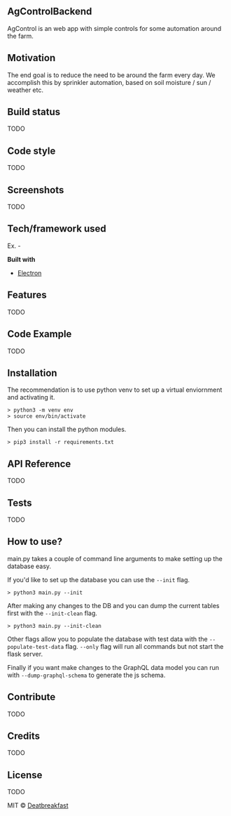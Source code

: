 ## AgControlBackend
AgControl is an web app with simple controls for some automation around the farm.

## Motivation
The end goal is to reduce the need to be around the farm every day. We accomplish this by sprinkler automation, based on soil moisture / sun / weather etc.

## Build status
TODO


## Code style
TODO
 
## Screenshots
TODO

## Tech/framework used
Ex. -

<b>Built with</b>
- [Electron](https://electron.atom.io)

## Features

TODO

## Code Example

TODO

## Installation

The recommendation is to use python venv to set up a virtual enviornment and activating it.

    > python3 -m venv env
    > source env/bin/activate
   
Then you can install the python modules.

    > pip3 install -r requirements.txt
    


## API Reference

TODO

## Tests
TODO

## How to use?

main.py takes a couple of command line arguments to make setting up the database easy.

If you'd like to set up the database you can use the `--init` flag.

    > python3 main.py --init
    
After making any changes to the DB and you can dump the current tables first with the `--init-clean` flag.
   
    > python3 main.py --init-clean

Other flags allow you to populate the database with test data with the `--populate-test-data` flag. `--only` flag will run all commands but not start the flask server.

Finally if you want make changes to the GraphQL data model you can run with `--dump-graphql-schema` to generate the js schema.

## Contribute

TODO

## Credits

TODO

## License
TODO

MIT © [Deatbreakfast]()
